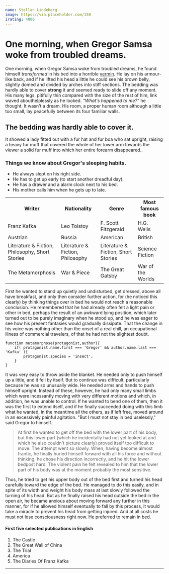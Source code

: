```yaml
---
name: Stellan Lindeberg
image: https://via.placeholder.com/150
irating: 4000
---
```

# One morning, when Gregor Samsa woke from troubled dreams.
One morning, when Gregor Samsa woke from troubled dreams, he found himself *transformed* in his bed into a horrible  [vermin](http://en.wikipedia.org/wiki/Vermin "Wikipedia Vermin"). He lay on his armour-like back, and if he lifted his head a little he could see his brown belly, slightly domed and divided by arches into stiff sections. The bedding was hardly able to cover **strong** it and seemed ready to slide off any moment. His many legs, pitifully thin compared with the size of the rest of him, link waved abouthelplessly as he looked. <cite>“What's happened to me?”</cite> he thought. It wasn't a dream. His room, a proper human room although a little too small, lay peacefully between its four familiar walls.</p>

## The bedding was hardly able to cover it.

It showed a lady fitted out with a fur hat and fur boa who sat upright, raising a heavy fur muff that covered the whole of her lower arm towards the viewer a solid fur muff into which her entire forearm disappeared..

### Things we know about Gregor's sleeping habits.

- He always slept on his right side.
- He has to get up early (to start another dreadful day).
- He has a drawer and a alarm clock next to his bed.
- His mother calls him when he gets up to late.


<table class="data">
  <tr>
    <th>Writer</th>
    <th>Nationality</th>
    <th>Genre</th>
    <th>Most famous book</th>
  </tr>
  <tr>
    <td>Franz Kafka</td>
    <td>Leo Tolstoy</td>
    <td>F. Scott Fitzgerald</td>
    <td>H.G. Wells</td>
  </tr>
  <tr>
    <td>Austrian</td>
    <td>Russia</td>
    <td>American</td>
    <td>British</td>
  </tr>
  <tr>
    <td>Literature & Fiction, Philosophy, Short Stories</td>
    <td>Literature & Fiction, Philosophy</td>
    <td>Literature & Fiction, Short Stories</td>
    <td>Science Fiction</td>
  </tr>
    <tr>
    <td>The Metamorphosis</td>
    <td>War & Piece</td>
    <td>The Great Gatsby</td>
    <td>War of the Worlds</td>
  </tr>
  </table>

First he wanted to stand up quietly and undisturbed, get dressed, above all have breakfast, and only then consider further action, for (he noticed this clearly) by thinking things over in bed he would not reach a reasonable conclusion. He remembered that he had already often felt a light pain or other in bed, perhaps the result of an awkward lying position, which later turned out to be purely imaginary when he stood up, and he was eager to see how his present fantasies would gradually dissipate. That the change in his voice was nothing other than the onset of a real chill, an occupational illness of commercial travelers, of that he had not the slightest doubt.

    function metamorphose(protagonist,author){
        if( protagonist.name.first === 'Gregor' && author.name.last === 'Kafka' ){
            protagonist.species = 'insect';
        }
    }

It was very easy to throw aside the blanket. He needed only to push himself up a little, and it fell by itself. But to continue was difficult, particularly because he was so unusually wide. He needed arms and hands to push himself upright. Instead of these, however, he had only many small limbs which were incessantly moving with very different motions and which, in addition, he was unable to control. If he wanted to bend one of them, then it was the first to extend itself, and if he finally succeeded doing with this limb what he wanted, in the meantime all the others, as if left free, moved around in an excessively painful agitation. "But I must not stay in bed uselessly," said Gregor to himself.

> At first he wanted to get off the bed with the lower part of his body, but this lower part (which he incidentally had not yet looked at and which he also couldn't picture clearly) proved itself too difficult to move. The attempt went so slowly. When, having become almost frantic, he finally hurled himself forward with all his force and without thinking, he chose his direction incorrectly, and he hit the lower bedpost hard. The violent pain he felt revealed to him that the lower part of his body was at the moment probably the most sensitive.

Thus, he tried to get his upper body out of the bed first and turned his head carefully toward the edge of the bed. He managed to do this easily, and in spite of its width and weight his body mass at last slowly followed the turning of his head. But as he finally raised his head outside the bed in the open air, he became anxious about moving forward any further in this manner, for if he allowed himself eventually to fall by this process, it would take a miracle to prevent his head from getting injured. And at all costs he must not lose consciousness right now. He preferred to remain in bed.

#### First five selected publications in English
1. The Castle
2. The Great Wall of China
3. The Trial
4. America	
5. The Diaries Of Franz Kafka

***
